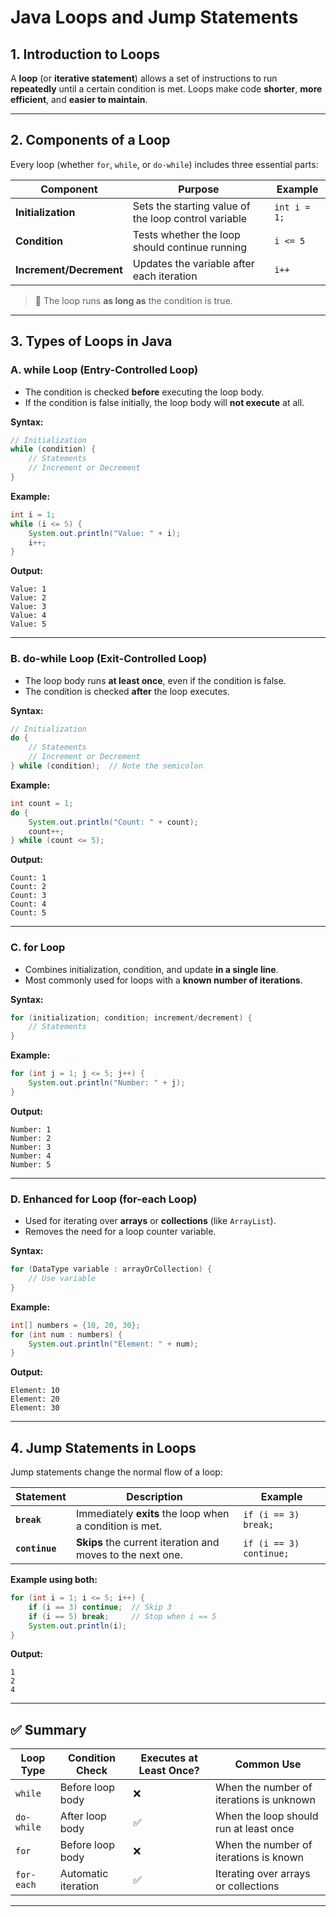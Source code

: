 
# **Java Loops and Jump Statements**

## **1. Introduction to Loops**

A **loop** (or **iterative statement**) allows a set of instructions to run **repeatedly** until a certain condition is met.
Loops make code **shorter**, **more efficient**, and **easier to maintain**.

---

## **2. Components of a Loop**

Every loop (whether `for`, `while`, or `do-while`) includes three essential parts:

| **Component**           | **Purpose**                                          | **Example**  |
| ----------------------- | ---------------------------------------------------- | ------------ |
| **Initialization**      | Sets the starting value of the loop control variable | `int i = 1;` |
| **Condition**           | Tests whether the loop should continue running       | `i <= 5`     |
| **Increment/Decrement** | Updates the variable after each iteration            | `i++`        |

> 🔁 The loop runs **as long as** the condition is true.

---

## **3. Types of Loops in Java**

### **A. while Loop (Entry-Controlled Loop)**

* The condition is checked **before** executing the loop body.
* If the condition is false initially, the loop body will **not execute** at all.

**Syntax:**

```java
// Initialization
while (condition) {
    // Statements
    // Increment or Decrement
}
```

**Example:**

```java
int i = 1;
while (i <= 5) {
    System.out.println("Value: " + i);
    i++;
}
```

**Output:**

```
Value: 1
Value: 2
Value: 3
Value: 4
Value: 5
```

---

### **B. do-while Loop (Exit-Controlled Loop)**

* The loop body runs **at least once**, even if the condition is false.
* The condition is checked **after** the loop executes.

**Syntax:**

```java
// Initialization
do {
    // Statements
    // Increment or Decrement
} while (condition);  // Note the semicolon
```

**Example:**

```java
int count = 1;
do {
    System.out.println("Count: " + count);
    count++;
} while (count <= 5);
```

**Output:**

```
Count: 1
Count: 2
Count: 3
Count: 4
Count: 5
```

---

### **C. for Loop**

* Combines initialization, condition, and update **in a single line**.
* Most commonly used for loops with a **known number of iterations**.

**Syntax:**

```java
for (initialization; condition; increment/decrement) {
    // Statements
}
```

**Example:**

```java
for (int j = 1; j <= 5; j++) {
    System.out.println("Number: " + j);
}
```

**Output:**

```
Number: 1
Number: 2
Number: 3
Number: 4
Number: 5
```

---

### **D. Enhanced for Loop (for-each Loop)**

* Used for iterating over **arrays** or **collections** (like `ArrayList`).
* Removes the need for a loop counter variable.

**Syntax:**

```java
for (DataType variable : arrayOrCollection) {
    // Use variable
}
```

**Example:**

```java
int[] numbers = {10, 20, 30};
for (int num : numbers) {
    System.out.println("Element: " + num);
}
```

**Output:**

```
Element: 10
Element: 20
Element: 30
```

---

## **4. Jump Statements in Loops**

Jump statements change the normal flow of a loop:

| **Statement**  | **Description**                                            | **Example**             |
| -------------- | ---------------------------------------------------------- | ----------------------- |
| **`break`**    | Immediately **exits** the loop when a condition is met.    | `if (i == 3) break;`    |
| **`continue`** | **Skips** the current iteration and moves to the next one. | `if (i == 3) continue;` |

**Example using both:**

```java
for (int i = 1; i <= 5; i++) {
    if (i == 3) continue;  // Skip 3
    if (i == 5) break;     // Stop when i == 5
    System.out.println(i);
}
```

**Output:**

```
1
2
4
```

---

## **✅ Summary**

| **Loop Type** | **Condition Check** | **Executes at Least Once?** | **Common Use**                           |
| ------------- | ------------------- | --------------------------- | ---------------------------------------- |
| `while`       | Before loop body    | ❌                           | When the number of iterations is unknown |
| `do-while`    | After loop body     | ✅                           | When the loop should run at least once   |
| `for`         | Before loop body    | ❌                           | When the number of iterations is known   |
| `for-each`    | Automatic iteration | ✅                           | Iterating over arrays or collections     |

---
